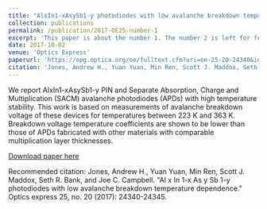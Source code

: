 ```yaml
---
title: "AlxIn1-xAsySb1-y photodiodes with low avalanche breakdown temperature dependence"
collection: publications
permalink: /publication/2017-OE25-number-1
excerpt: 'This paper is about the number 1. The number 2 is left for future work.'
date: 2017-10-02
venue: 'Optics Express'
paperurl: 'https://opg.optica.org/oe/fulltext.cfm?uri=oe-25-20-24340&id=373694'
citation: 'Jones, Andrew H., Yuan Yuan, Min Ren, Scott J. Maddox, Seth R. Bank, and Joe C. Campbell. "Al x In 1-x As y Sb 1-y photodiodes with low avalanche breakdown temperature dependence." Optics express 25, no. 20 (2017): 24340-24345.'
---
```

We report AlxIn1-xAsySb1-y PIN and Separate Absorption, Charge and Multiplication (SACM) avalanche photodiodes (APDs) with high temperature stability. This work is based on measurements of avalanche breakdown voltage of these devices for temperatures between 223 K and 363 K. Breakdown voltage temperature coefficients are shown to be lower than those of APDs fabricated with other materials with comparable multiplication layer thicknesses. 

[Download paper here]([http://academicpages.github.io/files/paper1.pdf](https://opg.optica.org/oe/fulltext.cfm?uri=oe-25-20-24340&id=373694))

Recommended citation: Jones, Andrew H., Yuan Yuan, Min Ren, Scott J. Maddox, Seth R. Bank, and Joe C. Campbell. "Al x In 1-x As y Sb 1-y photodiodes with low avalanche breakdown temperature dependence." Optics express 25, no. 20 (2017): 24340-24345.
